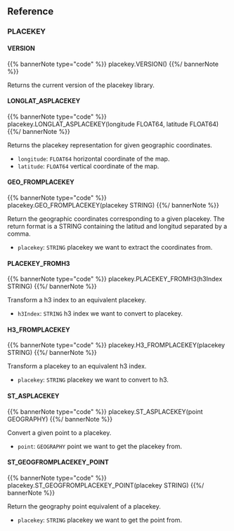 ## Reference

### PLACEKEY

#### VERSION

{{% bannerNote type="code" %}}
placekey.VERSION()
{{%/ bannerNote %}}

Returns the current version of the placekey library.

#### LONGLAT_ASPLACEKEY

{{% bannerNote type="code" %}}
placekey.LONGLAT_ASPLACEKEY(longitude FLOAT64, latitude FLOAT64)
{{%/ bannerNote %}}

Returns the placekey representation for given geographic coordinates.

* `longitude`: `FLOAT64` horizontal coordinate of the map.
* `latitude`: `FLOAT64` vertical coordinate of the map.

#### GEO_FROMPLACEKEY

{{% bannerNote type="code" %}}
placekey.GEO_FROMPLACEKEY(placekey STRING)
{{%/ bannerNote %}}

Return the geographic coordinates corresponding to a given placekey. The return format is a STRING containing the latitud and longitud separated by a comma.

* `placekey`: `STRING` placekey we want to extract the coordinates from.

#### PLACEKEY_FROMH3

{{% bannerNote type="code" %}}
placekey.PLACEKEY_FROMH3(h3Index STRING)
{{%/ bannerNote %}}

Transform a h3 index to an equivalent placekey.

* `h3Index`: `STRING` h3 index we want to convert to placekey.

#### H3_FROMPLACEKEY

{{% bannerNote type="code" %}}
placekey.H3_FROMPLACEKEY(placekey STRING)
{{%/ bannerNote %}}

Transform a placekey to an equivalent h3 index.

* `placekey`: `STRING` placekey we want to convert to h3.

#### ST_ASPLACEKEY

{{% bannerNote type="code" %}}
placekey.ST_ASPLACEKEY(point GEOGRAPHY)
{{%/ bannerNote %}}

Convert a given point to a placekey.

* `point`: `GEOGRAPHY`  point we want to get the placekey from.

#### ST_GEOGFROMPLACEKEY_POINT

{{% bannerNote type="code" %}}
placekey.ST_GEOGFROMPLACEKEY_POINT(placekey STRING)
{{%/ bannerNote %}}

Return the geography point equivalent of a placekey.

* `placekey`: `STRING` placekey we want to get the point from.